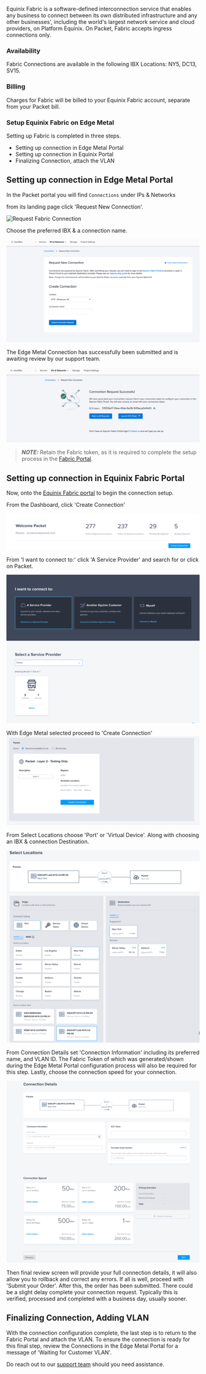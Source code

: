 <!-- <meta>
{
    "title":"Equinix Fabric",
    "description":"Setting Up & Using Equinix Fabric",
    "tag":["Network", "Fabirc", "Equinix"],
    "seo-title": "Equinix Fabric - Equinix Metal Devloper Docs",
    "seo-description": "Setting Up & Using Equinix Fabric",
    "og-title": "Equinix Fabric",
    "og-description": "Setting Up & Using Equinix Fabric",
    "og-image": "/images/packet-product-docs.png"
}
</meta> -->

Equinix Fabric is a software-defined interconnection service that enables any business to connect between its own distributed infrastructure and any other businesses', including the world's largest network service and cloud providers, on Platform Equinix. On Packet, Fabric accepts ingress connections only.  


### Availability  

Fabric Connections are available in the following IBX Locations: NY5, DC13, SV15. 

### Billing

Charges for Fabric will be billed to your Equinix Fabric account, separate from your Packet bill.


### Setup Equinix Fabric on Edge Metal
Setting up Fabric is completed in three steps. 

* Setting up connection in Edge Metal Portal 
* Setting up connection in Equinix Portal 
* Finalizing Connection, attach the VLAN


## Setting up connection in Edge Metal Portal 
In the Packet portal you will find `Connections` under IPs & Networks

from its landing page click 'Request New Connection'.

![Request Fabric Connection](/images/fabric/fabirc-new-connection.png)

Choose the preferred IBX & a connection name.

![Fabric Details](/images/fabric/fabric-connection-request.png)

The Edge Metal Connection has successfully been submitted and is awaiting review by our support team.

![Connection Success](/images/fabric/fabric-success-connection.png)

> **_NOTE:_** Retain the Fabric token, as it is required to complete the setup process in the [Fabric Portal](https://ecxfabric.equinix.com/dashboard).



## Setting up connection in Equinix Fabric Portal

Now, onto the [Equinix Fabric portal](https://ecxfabric.equinix.com/dashboard) to begin the connection setup. 

From the Dashboard, click 'Create Connection'

![Fabric Dashboard](/images/fabric/fabric-dashboard.png)

From 'I want to connect to:' click 'A Service Provider' and search for or click on Packet. 

![Fabric Connect To](/images/fabric/fabric-connect-to.png)

With Edge Metal selected proceed to 'Create Connection'
![Edge Metal](/images/fabric/fabric-edge-metal-services.png)

From Select Locations choose 'Port' or 'Virtual Device'. Along with choosing an IBX & connection Destination. 

![Fabric Port](/images/fabric/fabric-portal-connection-setup.png)

From Connection Details set 'Connection Information' including its preferred name, and VLAN ID. The Fabric Token of which was generated/shown during the Edge Metal Portal configuration process will also be required for this step. Lastly, choose the connection speed for your connection.



![Connection Details](/images/fabric/fabric-connection-details.png)

Then final review screen will provide your full connection details, it will also allow you to rollback and correct any errors. If all is well, proceed with 'Submit your Order'. After this, the order has been submitted. There could be a slight delay complete your connection request. Typically this is verified, processed and completed with a business day, usually sooner. 

## Finalizing Connection, Adding VLAN
With the connection configuration complete, the last step is to return to the Fabric Portal and attach the VLAN. To ensure the connection is ready for this final step, review the Connections in the Edge Metal Portal for a message of 'Waiting for Customer VLAN'. 
 

Do reach out to our [support team](https://support.equinixmetal.com/hc/en-us) should you need assistance. 
